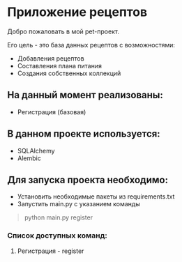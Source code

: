 # Приложение рецептов

Добро пожаловать в мой pet-проект. 

Его цель - это база данных рецептов с возможностями:

- Добавления рецептов
- Составления плана питания
- Создания собственных коллекций

## На данный момент реализованы:

- Регистрация (базовая)

## В данном проекте используется:

- SQLAlchemy
- Alembic

## Для запуска проекта необходимо:

- Установить необходимые пакеты из requirements.txt
- Запустить main.py c указанием команды

> python main.py register

### Список доступных команд:

1. Регистрация - register